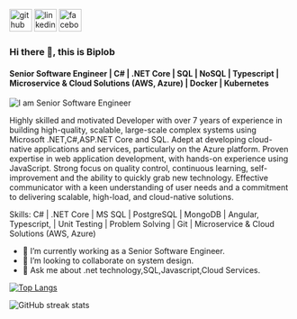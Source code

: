 
[<img src='https://cdn.jsdelivr.net/npm/simple-icons@3.0.1/icons/github.svg' alt='github' height='40'>](https://github.com/biplobpustcse)  [<img src='https://cdn.jsdelivr.net/npm/simple-icons@3.0.1/icons/linkedin.svg' alt='linkedin' height='40'>](https://www.linkedin.com/in/biplobpustcse/)  [<img src='https://cdn.jsdelivr.net/npm/simple-icons@3.0.1/icons/facebook.svg' alt='facebook' height='40'>](https://www.facebook.com/biplobpustcse)  
### Hi there 👋, this is Biplob
#### Senior Software Engineer | C# | .NET Core | SQL | NoSQL | Typescript | Microservice & Cloud Solutions (AWS, Azure) | Docker | Kubernetes
![I am Senior Software Engineer](https://media.licdn.com/dms/image/v2/D5616AQGIMbISAHvwgA/profile-displaybackgroundimage-shrink_350_1400/profile-displaybackgroundimage-shrink_350_1400/0/1699757084482?e=1753315200&v=beta&t=x_xJqCMlu4NfoOLV8DmatEpioRA5eewy5L8G5oR2CsU)

Highly skilled and motivated Developer with over 7 years of experience in building high-quality, scalable, large-scale complex systems using Microsoft .NET,C#,ASP.NET Core and SQL. Adept at developing cloud-native applications and services, particularly on the Azure platform. Proven expertise in web application development, with hands-on experience using JavaScript. Strong focus on quality control, continuous learning, self-improvement and the ability to quickly grab new technology. Effective communicator with a keen understanding of user needs and a commitment to delivering scalable, high-load, and cloud-native solutions.

Skills: C# | .NET Core | MS SQL | PostgreSQL | MongoDB | Angular, Typescript, | Unit Testing | Problem Solving | Git | Microservice & Cloud Solutions (AWS, Azure)
- 🔭 I’m currently working as a Senior Software Engineer.
- 👯 I’m looking to collaborate on system design.
- 💬 Ask me about  .net technology,SQL,Javascript,Cloud Services.



[![Top Langs](https://github-readme-stats.vercel.app/api/top-langs/?username=biplobpustcse)](https://github.com/anuraghazra/github-readme-stats)

<!-- ![GitHub stats](https://github-readme-stats.vercel.app/api?username=biplobpustcse&show_icons=true) -->

<!-- ![GitHub Activity Graph](https://activity-graph.herokuapp.com/graph?username=biplobpustcse) -->  

![GitHub streak stats](https://github-readme-streak-stats.herokuapp.com/?user=biplobpustcse)  


